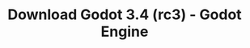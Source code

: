 ---
# Generated by /scripts/js/download_archive_generator !!! do not edit by hand !!!
title: 'Download Godot 3.4 (rc3) - Godot Engine'
type: 'download/archive'
name: '3.4'
flavor: 'rc3'
release_date: '2021-11-02T03:00:00-00:00'
release_notes: '/article/release-candidate-godot-3-4-rc-3/'
links:
  android.apk:
    name: 'android.apk'
    title: 'Android'
    caption: 'Universal APK (ARM64 + ARMv7 + x86_64 + x86)'
    tags:
      - 'APK download'
      - 'ARM64/v7'
      - 'x86 (64 & 32 bit)'
    hosts:
      github_builds:
        regular: 'https://github.com/godotengine/godot-builds/releases/download/3.4-rc3/Godot_v3.4-rc3_android_editor.apk'
        mono: '#'
      github:
        regular: 'https://github.com/godotengine/godot/releases/download/3.4-rc3/Godot_v3.4-rc3_android_editor.apk'
        mono: '#'
  macos.universal:
    name: 'macos.universal'
    title: 'macOS'
    caption: 'Universal (x86_64 + Apple Silicon)'
    tags:
      - 'Intel/Apple Silicon'
      - '64 bit'
    hosts:
      github_builds:
        regular: 'https://github.com/godotengine/godot-builds/releases/download/3.4-rc3/Godot_v3.4-rc3_osx.universal.zip'
        mono: 'https://github.com/godotengine/godot-builds/releases/download/3.4-rc3/Godot_v3.4-rc3_mono_osx.universal.zip'
      github:
        regular: 'https://github.com/godotengine/godot/releases/download/3.4-rc3/Godot_v3.4-rc3_osx.universal.zip'
        mono: 'https://github.com/godotengine/godot/releases/download/3.4-rc3/Godot_v3.4-rc3_mono_osx.universal.zip'
  windows.64:
    name: 'windows.64'
    title: 'Windows'
    caption: 'Standard (x86_64)'
    tags:
      - '64 bit'
    hosts:
      github_builds:
        regular: 'https://github.com/godotengine/godot-builds/releases/download/3.4-rc3/Godot_v3.4-rc3_win64.exe.zip'
        mono: 'https://github.com/godotengine/godot-builds/releases/download/3.4-rc3/Godot_v3.4-rc3_mono_win64.zip'
      github:
        regular: 'https://github.com/godotengine/godot/releases/download/3.4-rc3/Godot_v3.4-rc3_win64.exe.zip'
        mono: 'https://github.com/godotengine/godot/releases/download/3.4-rc3/Godot_v3.4-rc3_mono_win64.zip'
  linux_server.headless.64:
    name: 'linux_server.headless.64'
    title: 'Linux Server'
    caption: 'Headless (x86_64)'
    tags:
      - '64 bit'
      - 'Headless'
    hosts:
      github_builds:
        regular: 'https://github.com/godotengine/godot-builds/releases/download/3.4-rc3/Godot_v3.4-rc3_linux_headless.64.zip'
        mono: 'https://github.com/godotengine/godot-builds/releases/download/3.4-rc3/Godot_v3.4-rc3_mono_linux_headless_64.zip'
      github:
        regular: 'https://github.com/godotengine/godot/releases/download/3.4-rc3/Godot_v3.4-rc3_linux_headless.64.zip'
        mono: 'https://github.com/godotengine/godot/releases/download/3.4-rc3/Godot_v3.4-rc3_mono_linux_headless_64.zip'
  web:
    name: 'web'
    title: 'Web editor'
    caption: ''
    tags:
      - 'Self-hosted'
      - 'Cross-platform'
    hosts:
      github_builds:
        regular: 'https://github.com/godotengine/godot-builds/releases/download/3.4-rc3/Godot_v3.4-rc3_web_editor.zip'
        mono: '#'
      github:
        regular: 'https://github.com/godotengine/godot/releases/download/3.4-rc3/Godot_v3.4-rc3_web_editor.zip'
        mono: '#'
  linux.64:
    name: 'linux.64'
    title: 'Linux'
    caption: 'Standard (x86_64)'
    tags:
      - '64 bit'
    hosts:
      github_builds:
        regular: 'https://github.com/godotengine/godot-builds/releases/download/3.4-rc3/Godot_v3.4-rc3_x11.64.zip'
        mono: 'https://github.com/godotengine/godot-builds/releases/download/3.4-rc3/Godot_v3.4-rc3_mono_x11_64.zip'
      github:
        regular: 'https://github.com/godotengine/godot/releases/download/3.4-rc3/Godot_v3.4-rc3_x11.64.zip'
        mono: 'https://github.com/godotengine/godot/releases/download/3.4-rc3/Godot_v3.4-rc3_mono_x11_64.zip'
  linux.32:
    name: 'linux.32'
    title: 'Linux'
    caption: 'Standard (x86)'
    tags:
      - '32 bit'
    hosts:
      github_builds:
        regular: 'https://github.com/godotengine/godot-builds/releases/download/3.4-rc3/Godot_v3.4-rc3_x11.32.zip'
        mono: 'https://github.com/godotengine/godot-builds/releases/download/3.4-rc3/Godot_v3.4-rc3_mono_x11_32.zip'
      github:
        regular: 'https://github.com/godotengine/godot/releases/download/3.4-rc3/Godot_v3.4-rc3_x11.32.zip'
        mono: 'https://github.com/godotengine/godot/releases/download/3.4-rc3/Godot_v3.4-rc3_mono_x11_32.zip'
  windows.32:
    name: 'windows.32'
    title: 'Windows'
    caption: 'Standard (x86)'
    tags:
      - '32 bit'
    hosts:
      github_builds:
        regular: 'https://github.com/godotengine/godot-builds/releases/download/3.4-rc3/Godot_v3.4-rc3_win32.exe.zip'
        mono: 'https://github.com/godotengine/godot-builds/releases/download/3.4-rc3/Godot_v3.4-rc3_mono_win32.zip'
      github:
        regular: 'https://github.com/godotengine/godot/releases/download/3.4-rc3/Godot_v3.4-rc3_win32.exe.zip'
        mono: 'https://github.com/godotengine/godot/releases/download/3.4-rc3/Godot_v3.4-rc3_mono_win32.zip'
  linux_server.64:
    name: 'linux_server.64'
    title: 'Linux Server'
    caption: 'Standard (x86_64)'
    tags:
      - '64 bit'
    hosts:
      github_builds:
        regular: 'https://github.com/godotengine/godot-builds/releases/download/3.4-rc3/Godot_v3.4-rc3_linux_server.64.zip'
        mono: 'https://github.com/godotengine/godot-builds/releases/download/3.4-rc3/Godot_v3.4-rc3_mono_linux_server_64.zip'
      github:
        regular: 'https://github.com/godotengine/godot/releases/download/3.4-rc3/Godot_v3.4-rc3_linux_server.64.zip'
        mono: 'https://github.com/godotengine/godot/releases/download/3.4-rc3/Godot_v3.4-rc3_mono_linux_server_64.zip'
  aar_library:
    name: 'aar_library'
    title: 'AAR library'
    caption: ''
    tags:
      - 'Android plugins'
      - 'Java'
      - 'Kotlin'
    hosts:
      github_builds:
        regular: 'https://github.com/godotengine/godot-builds/releases/download/3.4-rc3/godot-lib.3.4.rc3.release.aar'
        mono: 'https://github.com/godotengine/godot-builds/releases/download/3.4-rc3/godot-lib.3.4.rc3.mono.release.aar'
      github:
        regular: 'https://github.com/godotengine/godot/releases/download/3.4-rc3/godot-lib.3.4.rc3.release.aar'
        mono: 'https://github.com/godotengine/godot/releases/download/3.4-rc3/godot-lib.3.4.rc3.mono.release.aar'
  templates:
    name: 'templates'
    title: 'Export templates'
    caption: ''
    tags:
      - 'Used to export your games to all supported platforms'
    hosts:
      github_builds:
        regular: 'https://github.com/godotengine/godot-builds/releases/download/3.4-rc3/Godot_v3.4-rc3_export_templates.tpz'
        mono: 'https://github.com/godotengine/godot-builds/releases/download/3.4-rc3/Godot_v3.4-rc3_mono_export_templates.tpz'
      github:
        regular: 'https://github.com/godotengine/godot/releases/download/3.4-rc3/Godot_v3.4-rc3_export_templates.tpz'
        mono: 'https://github.com/godotengine/godot/releases/download/3.4-rc3/Godot_v3.4-rc3_mono_export_templates.tpz'
primaryPlatforms:
  - 'android.apk'
  - 'macos.universal'
  - 'windows.64'
  - 'linux_server.headless.64'
  - 'web'
  - 'templates'
---